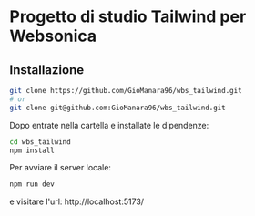 # Progetto di studio Tailwind per Websonica

## Installazione
```bash
git clone https://github.com/GioManara96/wbs_tailwind.git
# or
git clone git@github.com:GioManara96/wbs_tailwind.git
```
Dopo entrate nella cartella e installate le dipendenze:
```bash
cd wbs_tailwind
npm install
```

Per avviare il server locale:
```bash
npm run dev
```
e visitare l'url: http://localhost:5173/